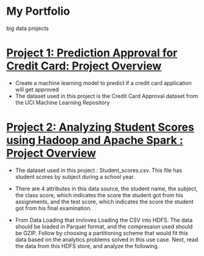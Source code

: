 
# My Portfolio
big data projects

# [Project 1: Prediction Approval for Credit Card: Project Overview ](https://github.com/christineoeoeo/creditcard_approval)
* Create a machine learning model to predict if a credit card application will get approved
* The dataset used in this project is the Credit Card Approval dataset from the UCI Machine Learning Repository

# [Project 2: Analyzing Student Scores using Hadoop and Apache Spark : Project Overview ](https://github.com/christineoeoeo/studentScores)
* The dataset used in this project : Student_scores.csv. This file has student scores by subject during a school year. 
* There are 4 attributes in this data source, the student name, the subject, the class score, which indicates the score the student got from his assignments, and the test score, which indicates the score the student got from his final examination. 

* From Data Loading that invloves Loading the CSV into HDFS. The data should be loaded in Parquet format, and the compression used should be GZIP. Follow by choosing a partitioning scheme that would fit this data based on the analytics problems solved in this use case. Next, read the data from this HDFS store, and analyze the following.
